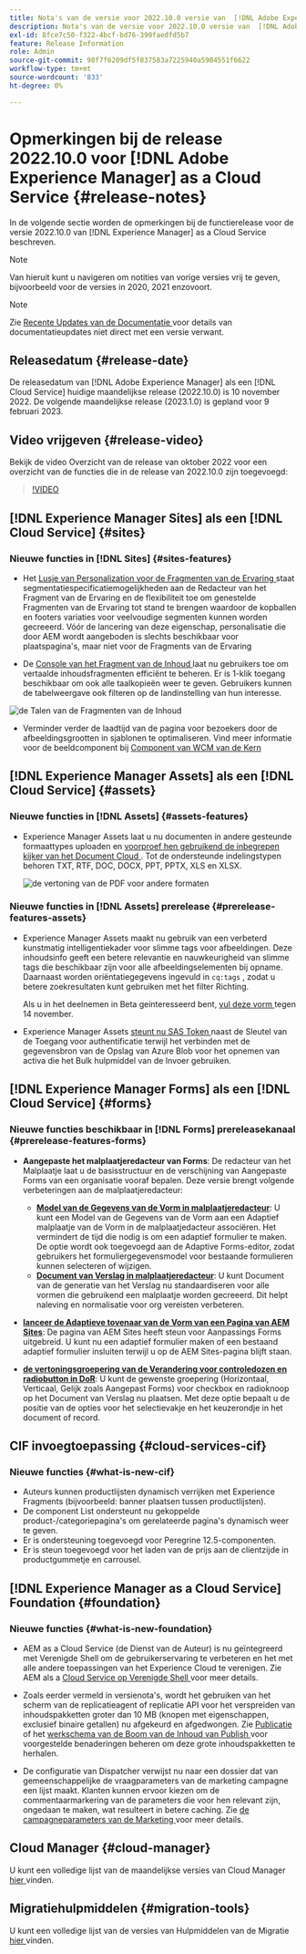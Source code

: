 ```yaml
---
title: Nota's van de versie voor 2022.10.0 versie van  [!DNL Adobe Experience Manager]  as a Cloud Service.
description: Nota's van de versie voor 2022.10.0 versie van  [!DNL Adobe Experience Manager]  as a Cloud Service.
exl-id: 8fce7c50-f322-4bcf-bd76-390faedfd5b7
feature: Release Information
role: Admin
source-git-commit: 90f7f6209df5f837583a7225940a5984551f6622
workflow-type: tm+mt
source-wordcount: '833'
ht-degree: 0%

---
```


# Opmerkingen bij de release 2022.10.0 voor [!DNL Adobe Experience Manager] as a Cloud Service {#release-notes}

In de volgende sectie worden de opmerkingen bij de functierelease voor de versie 2022.10.0 van [!DNL Experience Manager] as a Cloud Service beschreven.

>[!NOTE]
>
>Van hieruit kunt u navigeren om notities van vorige versies vrij te geven, bijvoorbeeld voor de versies in 2020, 2021 enzovoort.

>[!NOTE]
>
>Zie [ Recente Updates van de Documentatie ](https://experienceleague.adobe.com/docs/experience-manager-release-information/aem-release-updates/doc-updates/documentation-updates.html) voor details van documentatieupdates niet direct met een versie verwant.

## Releasedatum {#release-date}

De releasedatum van [!DNL Adobe Experience Manager] als een [!DNL Cloud Service] huidige maandelijkse release (2022.10.0) is 10 november 2022. De volgende maandelijkse release (2023.1.0) is gepland voor 9 februari 2023.

## Video vrijgeven {#release-video}

Bekijk de video Overzicht van de release van oktober 2022 voor een overzicht van de functies die in de release van 2022.10.0 zijn toegevoegd:

>[!VIDEO](https://video.tv.adobe.com/v/3409801/?quality=12)

## [!DNL Experience Manager Sites] als een [!DNL Cloud Service] {#sites}


### Nieuwe functies in [!DNL Sites] {#sites-features}

* Het [ Lusje van Personalization voor de Fragmenten van de Ervaring ](/help/sites-cloud/authoring/fragments/content-fragments.md#personalization-experience-fragment) staat segmentatiespecificatiemogelijkheden aan de Redacteur van het Fragment van de Ervaring en de flexibiliteit toe om genestelde Fragmenten van de Ervaring tot stand te brengen waardoor de kopballen en footers variaties voor veelvoudige segmenten kunnen worden gecreeerd. Vóór de lancering van deze eigenschap, personalisatie die door AEM wordt aangeboden is slechts beschikbaar voor plaatspagina&#39;s, maar niet voor de Fragments van de Ervaring

* De [ Console van het Fragment van de Inhoud ](/help/sites-cloud/administering/content-fragments/managing.md#content-fragments-console) laat nu gebruikers toe om vertaalde inhoudsfragmenten efficiënt te beheren. Er is 1-klik toegang beschikbaar om ook alle taalkopieën weer te geven. Gebruikers kunnen de tabelweergave ook filteren op de landinstelling van hun interesse.

![ de Talen van de Fragmenten van de Inhoud ](/help/release-notes/assets/cfconsole-languages.png)

* Verminder verder de laadtijd van de pagina voor bezoekers door de afbeeldingsgrootten in sjablonen te optimaliseren. Vind meer informatie voor de beeldcomponent bij [ Component van WCM van de Kern ](https://github.com/adobe/aem-core-wcm-components)

## [!DNL Experience Manager Assets] als een [!DNL Cloud Service] {#assets}

### Nieuwe functies in [!DNL Assets] {#assets-features}

* Experience Manager Assets laat u nu documenten in andere gesteunde formaattypes uploaden en [ voorproef hen gebruikend de inbegrepen kijker van het Document Cloud ](/help/assets/manage-pdf-documents.md). Tot de ondersteunde indelingstypen behoren TXT, RTF, DOC, DOCX, PPT, PPTX, XLS en XLSX.

  ![ de vertoning van de PDF voor andere formaten ](/help/release-notes/assets/multi-page-other-formats.png)


### Nieuwe functies in [!DNL Assets] prerelease {#prerelease-features-assets}

* Experience Manager Assets maakt nu gebruik van een verbeterd kunstmatig intelligentiekader voor slimme tags voor afbeeldingen. Deze inhoudsinfo geeft een betere relevantie en nauwkeurigheid van slimme tags die beschikbaar zijn voor alle afbeeldingselementen bij opname. Daarnaast worden oriëntatiegegevens ingevuld in `cq:tags` , zodat u betere zoekresultaten kunt gebruiken met het filter Richting.

  Als u in het deelnemen in Beta geinteresseerd bent, [ vul deze vorm ](https://forms.office.com/pages/responsepage.aspx?id=Wht7-jR7h0OUrtLBeN7O4epXZrTVKKdJkUiHeolccf9UNEwyNEpHVEFaODdBNFZQSlFDREZQOVRRTy4u) tegen 14 november.

* Experience Manager Assets [ steunt nu SAS Token ](/help/assets/add-assets.md#asset-bulk-ingestor) naast de Sleutel van de Toegang voor authentificatie terwijl het verbinden met de gegevensbron van de Opslag van Azure Blob voor het opnemen van activa die het Bulk hulpmiddel van de Invoer gebruiken.

## [!DNL Experience Manager Forms] als een [!DNL Cloud Service] {#forms}

### Nieuwe functies beschikbaar in [!DNL Forms] prereleasekanaal {#prerelease-features-forms}

* **Aangepaste het malplaatjeredacteur van Forms**: De redacteur van het Malplaatje laat u de basisstructuur en de verschijning van Aangepaste Forms van een organisatie vooraf bepalen. Deze versie brengt volgende verbeteringen aan de malplaatjeredacteur:
   * **[Model van de Gegevens van de Vorm in malplaatjeredacteur](/help/forms/creating-adaptive-form.md#edit-form-model-properties-of-an-adaptive-form-edit-form-model)**: U kunt een Model van de Gegevens van de Vorm aan een Adaptief malplaatje van de Vorm in de malplaatjedacteur associëren. Het vermindert de tijd die nodig is om een adaptief formulier te maken. De optie wordt ook toegevoegd aan de Adaptive Forms-editor, zodat gebruikers het formuliergegevensmodel voor bestaande formulieren kunnen selecteren of wijzigen.
   * **[Document van Verslag in malplaatjeredacteur](/help/forms/generate-document-of-record-for-non-xfa-based-adaptive-forms.md#document-of-record-support-in-adaptive-form-editor-dor-support-in-adaptiveform)**: U kunt Document van de generatie van het Verslag nu standaardiseren voor alle vormen die gebruikend een malplaatje worden gecreeerd. Dit helpt naleving en normalisatie voor org vereisten verbeteren.

* **[lanceer de Adaptieve tovenaar van de Vorm van een Pagina van AEM Sites](/help/forms/embed-adaptive-form-aem-sites.md)**: De pagina van AEM Sites heeft steun voor Aanpassings Forms uitgebreid. U kunt nu een adaptief formulier maken of een bestaand adaptief formulier insluiten terwijl u op de AEM Sites-pagina blijft staan.
* **[de vertoningsgroepering van de Verandering voor controledozen en radiobutton in DoR](/help/forms/generate-document-of-record-for-non-xfa-based-adaptive-forms.md#customize-the-branding-information-in-document-of-record-customize-the-branding-information-in-document-of-record)**: U kunt de gewenste groepering (Horizontaal, Verticaal, Gelijk zoals Aangepast Forms) voor checkbox en radioknoop op het Document van Verslag nu plaatsen. Met deze optie bepaalt u de positie van de opties voor het selectievakje en het keuzerondje in het document of record.

## CIF invoegtoepassing {#cloud-services-cif}

### Nieuwe functies {#what-is-new-cif}

* Auteurs kunnen productlijsten dynamisch verrijken met Experience Fragments (bijvoorbeeld: banner plaatsen tussen productlijsten).
* De component List ondersteunt nu gekoppelde product-/categoriepagina&#39;s om gerelateerde pagina&#39;s dynamisch weer te geven.
* Er is ondersteuning toegevoegd voor Peregrine 12.5-componenten.
* Er is steun toegevoegd voor het laden van de prijs aan de clientzijde in productgummetje en carrousel.

## [!DNL Experience Manager as a Cloud Service] Foundation {#foundation}

### Nieuwe functies {#what-is-new-foundation}

* AEM as a Cloud Service (de Dienst van de Auteur) is nu geïntegreerd met Verenigde Shell om de gebruikerservaring te verbeteren en het met alle andere toepassingen van het Experience Cloud te verenigen. Zie AEM als a [ Cloud Service op Verenigde Shell ](/help/overview/aem-cloud-service-on-unified-shell.md) voor meer details.

* Zoals eerder vermeld in versienota&#39;s, wordt het gebruiken van het scherm van de replicatieagent of replicatie API voor het verspreiden van inhoudspakketten groter dan 10 MB (knopen met eigenschappen, exclusief binaire getallen) nu afgekeurd en afgedwongen. Zie [ Publicatie ](/help/operations/replication.md#manage-publication) of het [ werkschema van de Boom van de Inhoud van Publish ](/help/operations/replication.md#publish-content-tree-workflow) voor voorgestelde benaderingen beheren om deze grote inhoudspakketten te herhalen.

* De configuratie van Dispatcher verwijst nu naar een dossier dat van gemeenschappelijke de vraagparameters van de marketing campagne een lijst maakt. Klanten kunnen ervoor kiezen om de commentaarmarkering van de parameters die voor hen relevant zijn, ongedaan te maken, wat resulteert in betere caching. Zie [ de campagneparameters van de Marketing ](/help/implementing/dispatcher/caching.md#marketing-parameters) voor meer details.

## Cloud Manager {#cloud-manager}

U kunt een volledige lijst van de maandelijkse versies van Cloud Manager [ hier ](/help/implementing/cloud-manager/release-notes/current.md) vinden.

## Migratiehulpmiddelen {#migration-tools}

U kunt een volledige lijst van de versies van Hulpmiddelen van de Migratie [ hier ](/help/journey-migration/release-notes/release-notes-migration-tools-current.md) vinden.
